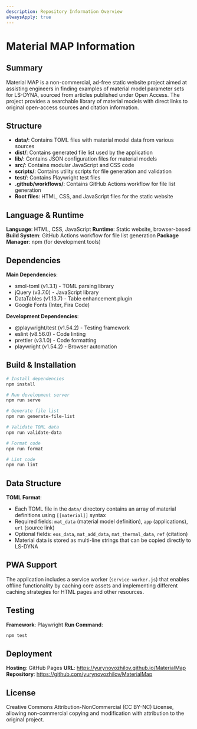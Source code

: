 ```yaml
---
description: Repository Information Overview
alwaysApply: true
---
```


# Material MAP Information

## Summary
Material MAP is a non-commercial, ad-free static website project aimed at assisting engineers in finding examples of material model parameter sets for LS-DYNA, sourced from articles published under Open Access. The project provides a searchable library of material models with direct links to original open-access sources and citation information.

## Structure
- **data/**: Contains TOML files with material model data from various sources
- **dist/**: Contains generated file list used by the application
- **lib/**: Contains JSON configuration files for material models
- **src/**: Contains modular JavaScript and CSS code
- **scripts/**: Contains utility scripts for file generation and validation
- **test/**: Contains Playwright test files
- **.github/workflows/**: Contains GitHub Actions workflow for file list generation
- **Root files**: HTML, CSS, and JavaScript files for the static website

## Language & Runtime
**Language**: HTML, CSS, JavaScript
**Runtime**: Static website, browser-based
**Build System**: GitHub Actions workflow for file list generation
**Package Manager**: npm (for development tools)

## Dependencies
**Main Dependencies**:
- smol-toml (v1.3.1) - TOML parsing library
- jQuery (v3.7.0) - JavaScript library
- DataTables (v1.13.7) - Table enhancement plugin
- Google Fonts (Inter, Fira Code)

**Development Dependencies**:
- @playwright/test (v1.54.2) - Testing framework
- eslint (v8.56.0) - Code linting
- prettier (v3.1.0) - Code formatting
- playwright (v1.54.2) - Browser automation

## Build & Installation
```bash
# Install dependencies
npm install

# Run development server
npm run serve

# Generate file list
npm run generate-file-list

# Validate TOML data
npm run validate-data

# Format code
npm run format

# Lint code
npm run lint
```

## Data Structure
**TOML Format**:
- Each TOML file in the `data/` directory contains an array of material definitions using `[[material]]` syntax
- Required fields: `mat_data` (material model definition), `app` (applications), `url` (source link)
- Optional fields: `eos_data`, `mat_add_data`, `mat_thermal_data`, `ref` (citation)
- Material data is stored as multi-line strings that can be copied directly to LS-DYNA

## PWA Support
The application includes a service worker (`service-worker.js`) that enables offline functionality by caching core assets and implementing different caching strategies for HTML pages and other resources.

## Testing
**Framework**: Playwright
**Run Command**:
```bash
npm test
```

## Deployment
**Hosting**: GitHub Pages
**URL**: https://yurynovozhilov.github.io/MaterialMap
**Repository**: https://github.com/yurynovozhilov/MaterialMap

## License
Creative Commons Attribution-NonCommercial (CC BY-NC) License, allowing non-commercial copying and modification with attribution to the original project.